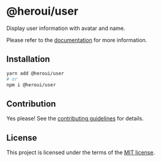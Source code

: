 # @heroui/user

Display user information with avatar and name.

Please refer to the [documentation](https://heroui.com/docs/components/user) for more information.

## Installation

```sh
yarn add @heroui/user
# or
npm i @heroui/user
```

## Contribution

Yes please! See the
[contributing guidelines](https://github.com/frontio-ai/heroui/blob/master/CONTRIBUTING.md)
for details.

## License

This project is licensed under the terms of the
[MIT license](https://github.com/frontio-ai/heroui/blob/master/LICENSE).
